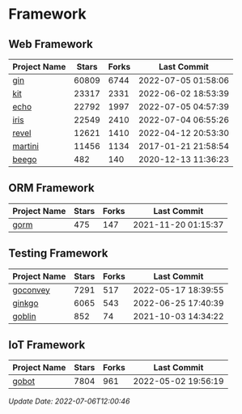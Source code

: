 # Framework

## Web Framework
| Project Name | Stars | Forks | Last Commit |
| ------------ | ----- | ----- | ----------- |
| [gin](https://github.com/gin-gonic/gin) | 60809 | 6744 | 2022-07-05 01:58:06 |
| [kit](https://github.com/go-kit/kit) | 23317 | 2331 | 2022-06-02 18:53:39 |
| [echo](https://github.com/labstack/echo) | 22792 | 1997 | 2022-07-05 04:57:39 |
| [iris](https://github.com/kataras/iris) | 22549 | 2410 | 2022-07-04 06:55:26 |
| [revel](https://github.com/revel/revel) | 12621 | 1410 | 2022-04-12 20:53:30 |
| [martini](https://github.com/go-martini/martini) | 11456 | 1134 | 2017-01-21 21:58:54 |
| [beego](https://github.com/astaxie/beego) | 482 | 140 | 2020-12-13 11:36:23 |

## ORM Framework
| Project Name | Stars | Forks | Last Commit |
| ------------ | ----- | ----- | ----------- |
| [gorm](https://github.com/jinzhu/gorm) | 475 | 147 | 2021-11-20 01:15:37 |

## Testing Framework
| Project Name | Stars | Forks | Last Commit |
| ------------ | ----- | ----- | ----------- |
| [goconvey](https://github.com/smartystreets/goconvey) | 7291 | 517 | 2022-05-17 18:39:55 |
| [ginkgo](https://github.com/onsi/ginkgo) | 6065 | 543 | 2022-06-25 17:40:39 |
| [goblin](https://github.com/franela/goblin) | 852 | 74 | 2021-10-03 14:34:22 |

## IoT Framework
| Project Name | Stars | Forks | Last Commit |
| ------------ | ----- | ----- | ----------- |
| [gobot](https://github.com/hybridgroup/gobot) | 7804 | 961 | 2022-05-02 19:56:19 |

*Update Date: 2022-07-06T12:00:46*